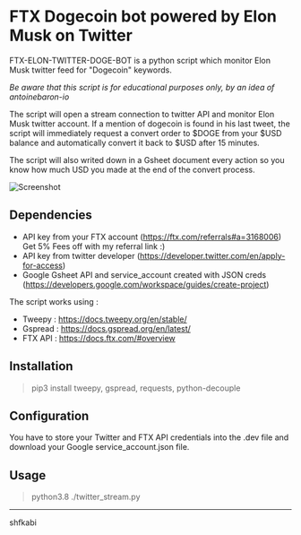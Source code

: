 # FTX Dogecoin bot powered by Elon Musk on Twitter 

FTX-ELON-TWITTER-DOGE-BOT is a python script which monitor Elon Musk twitter feed for "Dogecoin" keywords.

*Be aware that this script is for educational purposes only, by an idea of antoinebaron-io*

The script will open a stream connection to twitter API and monitor Elon Musk twitter account.
If a mention of dogecoin is found in his last tweet, the script will immediately request a convert order to $DOGE from your $USD balance and automatically convert it back to $USD after 15 minutes.

The script will also writed down in a Gsheet document every action so you know how much USD you made at the end of the convert process.

![Screenshot](Gsheet_monitoring.png)

## Dependencies

- API key from your FTX account (https://ftx.com/referrals#a=3168006) Get 5% Fees off with my referral link :)
- API key from twitter developer (https://developer.twitter.com/en/apply-for-access)
- Google Gsheet API and service_account created with JSON creds (https://developers.google.com/workspace/guides/create-project)

The script works using : 
- Tweepy : https://docs.tweepy.org/en/stable/
- Gspread : https://docs.gspread.org/en/latest/
- FTX API : https://docs.ftx.com/#overview

## Installation

>pip3 install tweepy, gspread, requests, python-decouple

## Configuration

You have to store your Twitter and FTX API credentials into the .dev file and download your Google service_account.json file.

## Usage

>python3.8 ./twitter_stream.py

----------------------------------------------------------------------------------------
shfkabi